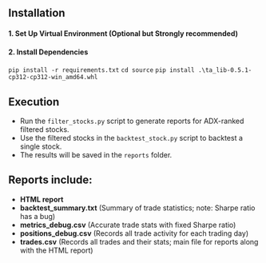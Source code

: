 ## Installation

#### 1. Set Up Virtual Environment (Optional but Strongly recommended)

#### 2. Install Dependencies
```pip install -r requirements.txt```
```cd source```
```pip install .\ta_lib-0.5.1-cp312-cp312-win_amd64.whl```


## Execution

- Run the `filter_stocks.py` script to generate reports for ADX-ranked filtered stocks.
- Use the filtered stocks in the `backtest_stock.py` script to backtest a single stock.
- The results will be saved in the `reports` folder.
  
## Reports include:
  - **HTML report**  
  - **backtest_summary.txt** (Summary of trade statistics; note: Sharpe ratio has a bug)
  - **metrics_debug.csv** (Accurate trade stats with fixed Sharpe ratio)
  - **positions_debug.csv** (Records all trade activity for each trading day)
  - **trades.csv** (Records all trades and their stats; main file for reports along with the HTML report)
